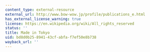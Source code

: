 ```yaml
---
content_type: external-resource
external_url: http://www.bow-wow.jp/profile/publications_e.html
has_external_license_warning: true
license: https://en.wikipedia.org/wiki/All_rights_reserved
status: ''
title: Made in Tokyo
uid: bd8d0b25-8941-43cf-abfa-f7ef50e8b738
wayback_url: ''
---
```

